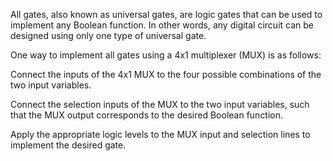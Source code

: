 All gates, also known as universal gates, are logic gates that can be used to implement any Boolean function. In other words, any digital circuit can be designed using only one type of universal gate.

One way to implement all gates using a 4x1 multiplexer (MUX) is as follows:

Connect the inputs of the 4x1 MUX to the four possible combinations of the two input variables.

Connect the selection inputs of the MUX to the two input variables, such that the MUX output corresponds to the desired Boolean function.

Apply the appropriate logic levels to the MUX input and selection lines to implement the desired gate.
